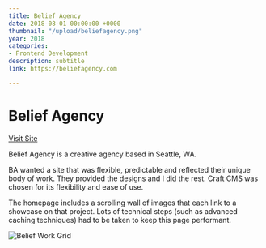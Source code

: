 ```yaml
---
title: Belief Agency
date: 2018-08-01 00:00:00 +0000
thumbnail: "/upload/beliefagency.png"
year: 2018
categories:
- Frontend Development
description: subtitle
link: https://beliefagency.com

---
```

# Belief Agency

[Visit Site](https://beliefagency.com "Visit Site")

Belief Agency is a creative agency based in Seattle, WA.

BA wanted a site that was flexible, predictable and reflected their unique body of work. They provided the designs and I did the rest. Craft CMS was chosen for its flexibility and ease of use.

The homepage includes a scrolling wall of images that each link to a showcase on that project. Lots of technical steps (such as advanced caching techniques) had to be taken to keep this page performant.

![](/upload/ba.gif "Belief Work Grid")